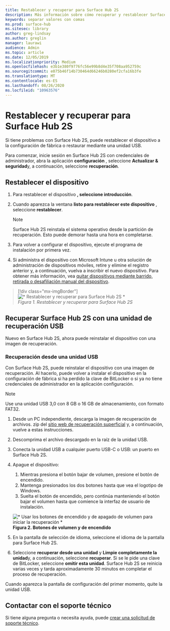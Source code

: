 ```yaml
---
title: Restablecer y recuperar para Surface Hub 2S
description: Más información sobre cómo recuperar y restablecer Surface Hub 2S.
keywords: separar valores con comas
ms.prod: surface-hub
ms.sitesec: library
author: greg-lindsay
ms.author: greglin
manager: laurawi
audience: Admin
ms.topic: article
ms.date: 12/05/2019
ms.localizationpriority: Medium
ms.openlocfilehash: e3b1e380f9776fc56e99b8d4e35f708aa952759c
ms.sourcegitcommit: e075b46f14b730464d66246b0280ef2cfa16b3fe
ms.translationtype: MT
ms.contentlocale: es-ES
ms.lasthandoff: 08/26/2020
ms.locfileid: "10963576"
---
```

# Restablecer y recuperar para Surface Hub 2S

Si tiene problemas con Surface Hub 2S, puede restablecer el dispositivo a la configuración de fábrica o restaurar mediante una unidad USB.

Para comenzar, inicie sesión en Surface Hub 2S con credenciales de administrador, abra la aplicación **configuración** , seleccione **Actualizar & seguridad**y, a continuación, seleccione **recuperación**.

## Restablecer el dispositivo

1. Para restablecer el dispositivo **, seleccione introducción**.

2. Cuando aparezca la ventana **listo para restablecer este dispositivo** , seleccione **restablecer**. 
  
   > [!NOTE]
   > Surface Hub 2S reinstala el sistema operativo desde la partición de recuperación. Esto puede demorar hasta una hora en completarse.
  
3. Para volver a configurar el dispositivo, ejecute el programa de instalación por primera vez.

4. Si administra el dispositivo con Microsoft Intune u otra solución de administración de dispositivos móviles, retire y elimine el registro anterior y, a continuación, vuelva a inscribir el nuevo dispositivo. Para obtener más información, vea [quitar dispositivos mediante barrido, retirada o desafiliación manual del dispositivo](https://docs.microsoft.com/intune/devices-wipe).

> [!div class="mx-imgBorder"]
> ![* Restablecer y recuperar para Surface Hub 2S *](images/sh2-reset.png)
<br/>*Figura 1. Restablecer y recuperar para Surface Hub 2S* 

## Recuperar Surface Hub 2S con una unidad de recuperación USB

Nuevo en Surface Hub 2S, ahora puede reinstalar el dispositivo con una imagen de recuperación.

### Recuperación desde una unidad USB

Con Surface Hub 2S, puede reinstalar el dispositivo con una imagen de recuperación. Al hacerlo, puede volver a instalar el dispositivo en la configuración de fábrica si ha perdido la clave de BitLocker o si ya no tiene credenciales de administrador en la aplicación configuración.

>[!NOTE]
>Use una unidad USB 3,0 con 8 GB o 16 GB de almacenamiento, con formato FAT32.

1. Desde un PC independiente, descarga la imagen de recuperación de archivos. zip del [sitio web de recuperación superficial](https://support.microsoft.com/surfacerecoveryimage?devicetype=surfacehub2s) y, a continuación, vuelve a estas instrucciones. 

1. Descomprima el archivo descargado en la raíz de la unidad USB.  

1. Conecta la unidad USB a cualquier puerto USB-C o USB: un puerto en Surface Hub 2S.

1. Apague el dispositivo:

   1. Mientras presiona el botón bajar de volumen, presione el botón de encendido.
   1. Mantenga presionados los dos botones hasta que vea el logotipo de Windows.
   1. Suelta el botón de encendido, pero continúa manteniendo el botón bajar el volumen hasta que comience la interfaz de usuario de instalación.

   ![* Usar los botones de encendido y de apagado de volumen para iniciar la recuperación *](images/sh2-keypad.png) <br>
   **Figura 2. Botones de volumen y de encendido**

1. En la pantalla de selección de idioma, seleccione el idioma de la pantalla para Surface Hub 2S.

1. Seleccione **recuperar desde una unidad** y **Limpie completamente la unidad**y, a continuación, seleccione **recuperar**. Si se le pide una clave de BitLocker, seleccione **omitir esta unidad**. Surface Hub 2S se reinicia varias veces y tarda aproximadamente 30 minutos en completar el proceso de recuperación.

Cuando aparezca la pantalla de configuración del primer momento, quite la unidad USB.

## Contactar con el soporte técnico

Si tiene alguna pregunta o necesita ayuda, puede [crear una solicitud de soporte técnico](https://support.microsoft.com/supportforbusiness/productselection).
